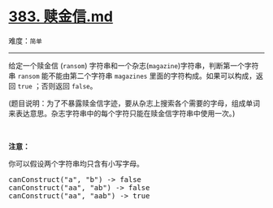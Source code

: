 # [383. 赎金信.md](https://leetcode-cn.com/problems/ransom-note)

难度：`简单`

---

<p>给定一个赎金信 (<code>ransom</code>) 字符串和一个杂志(<code>magazine</code>)字符串，判断第一个字符串 <code>ransom</code> 能不能由第二个字符串 <code>magazines</code> 里面的字符构成。如果可以构成，返回 <code>true</code> ；否则返回 <code>false</code>。</p>

<p>(题目说明：为了不暴露赎金信字迹，要从杂志上搜索各个需要的字母，组成单词来表达意思。杂志字符串中的每个字符只能在赎金信字符串中使用一次。)</p>

<p>&nbsp;</p>

<p><strong>注意：</strong></p>

<p>你可以假设两个字符串均只含有小写字母。</p>

<pre>canConstruct(&quot;a&quot;, &quot;b&quot;) -&gt; false
canConstruct(&quot;aa&quot;, &quot;ab&quot;) -&gt; false
canConstruct(&quot;aa&quot;, &quot;aab&quot;) -&gt; true
</pre>
